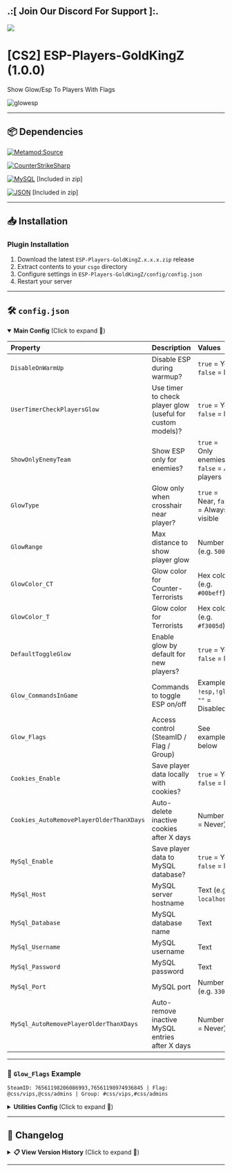 ## .:[ Join Our Discord For Support ]:.

<a href="https://discord.com/invite/U7AuQhu"><img src="https://discord.com/api/guilds/651838917687115806/widget.png?style=banner2"></a>

# [CS2] ESP-Players-GoldKingZ (1.0.0)

Show Glow/Esp To Players With Flags

![glowesp](https://github.com/user-attachments/assets/8a954561-5aca-4a43-bd3a-0de2f1a0a8e3)


---

## 📦 Dependencies
[![Metamod:Source](https://img.shields.io/badge/Metamod:Source-2d2d2d?logo=sourceengine)](https://www.sourcemm.net)

[![CounterStrikeSharp](https://img.shields.io/badge/CounterStrikeSharp-83358F)](https://github.com/roflmuffin/CounterStrikeSharp)

[![MySQL](https://img.shields.io/badge/MySQL-4479A1?logo=mysql&logoColor=white)](https://dev.mysql.com/doc/connector-net/en/) [Included in zip]

[![JSON](https://img.shields.io/badge/JSON-000000?logo=json)](https://www.newtonsoft.com/json) [Included in zip]


---

## 📥 Installation

### Plugin Installation
1. Download the latest `ESP-Players-GoldKingZ.x.x.x.zip` release
2. Extract contents to your `csgo` directory
3. Configure settings in `ESP-Players-GoldKingZ/config/config.json`
4. Restart your server

---

## 🛠️ `config.json`


<details open>
<summary><b>Main Config</b> (Click to expand 🔽)</summary>

| Property | Description | Values | Required |
|:---------|:------------|:-------|:---------|
| `DisableOnWarmUp` | Disable ESP during warmup? | `true` = Yes, `false` = No | - |
| `UserTimerCheckPlayersGlow` | Use timer to check player glow (useful for custom models)? | `true` = Yes, `false` = No | - |
| `ShowOnlyEnemyTeam` | Show ESP only for enemies? | `true` = Only enemies, `false` = All players | - |
| `GlowType` | Glow only when crosshair near player? | `true` = Near, `false` = Always visible | - |
| `GlowRange` | Max distance to show player glow | Number (e.g. `5000`) | - |
| `GlowColor_CT` | Glow color for Counter-Terrorists | Hex color (e.g. `#00beff`) | - |
| `GlowColor_T` | Glow color for Terrorists | Hex color (e.g. `#f3005d`) | - |
| `DefaultToggleGlow` | Enable glow by default for new players? | `true` = Yes, `false` = No | - |
| `Glow_CommandsInGame` | Commands to toggle ESP on/off | Example: `!esp,!glow`, `""` = Disabled | `""` = Disabled |
| `Glow_Flags` | Access control (SteamID / Flag / Group) | See example below | `Glow_CommandsInGame` |
| `Cookies_Enable` | Save player data locally with cookies? | `true` = Yes, `false` = No | - |
| `Cookies_AutoRemovePlayerOlderThanXDays` | Auto-delete inactive cookies after X days | Number (`0` = Never) | `Cookies_Enable=true` |
| `MySql_Enable` | Save player data to MySQL database? | `true` = Yes, `false` = No | - |
| `MySql_Host` | MySQL server hostname | Text (e.g. `localhost`) | `MySql_Enable=true` |
| `MySql_Database` | MySQL database name | Text | `MySql_Enable=true` |
| `MySql_Username` | MySQL username | Text | `MySql_Enable=true` |
| `MySql_Password` | MySQL password | Text | `MySql_Enable=true` |
| `MySql_Port` | MySQL port | Number (e.g. `3306`) | `MySql_Enable=true` |
| `MySql_AutoRemovePlayerOlderThanXDays` | Auto-remove inactive MySQL entries after X days | Number (`0` = Never) | `MySql_Enable=true` |

---

### 🔹 `Glow_Flags` Example

```text
SteamID: 76561198206086993,76561198974936845 | Flag: @css/vips,@css/admins | Group: #css/vips,#css/admins

```

<details>
<summary><b>Utilities Config</b> (Click to expand 🔽)</summary>

| Property | Description | Values | Required |  
|----------|-------------|--------|----------|
| `EnableDebug` | Debug Mode | `true`-Enable<br>`false`-Disable | - |

</details>

---


## 📜 Changelog

<details>
<summary><b>📋 View Version History</b> (Click to expand 🔽)</summary>

### [1.0.0]
- Initial plugin release

</details>

---
